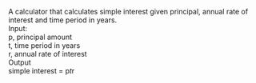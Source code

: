 A calculator that calculates simple interest given principal, annual rate of interest and time period in years. </br>
Input: </br>
  p, principal amount</br>
  t, time period in years</br>
  r, annual rate of interest</br>
Output</br>
  simple interest = p*t*r

